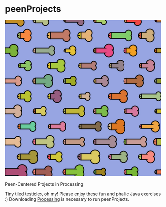 # peenProjects

![](peenGrid/peenGridExample.JPG)

Peen-Centered Projects in Processing

Tiny tiled testicles, oh my! Please enjoy these fun and phallic Java exercises :)
Downloading [Processing](https://processing.org/) is necessary to run peenProjects.
